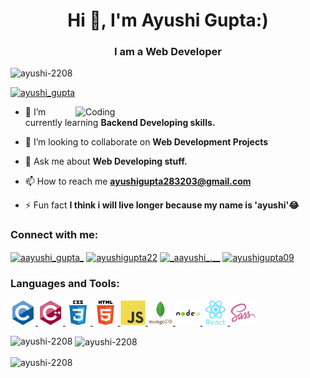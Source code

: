 <h1 align="center">Hi 👋, I'm Ayushi Gupta:)</h1>
<h3 align="center">I am a Web Developer</h3>

<p align="left"> <img src="https://komarev.com/ghpvc/?username=ayushi-2208&label=Profile%20views&color=0e75b6&style=flat" alt="ayushi-2208" /> </p>

<p align="left"> <a href="https://twitter.com/ayushi_gupta" target="blank"><img src="https://img.shields.io/twitter/follow/ayushi_gupta?logo=twitter&style=for-the-badge" alt="ayushi_gupta" /></a> </p>
<img align="right" alt="Coding" width="400" src="https://cdn.dribbble.com/users/2646423/screenshots/5507196/computer.gif">


- 🌱 I’m currently learning **Backend Developing skills.**

- 👯 I’m looking to collaborate on **Web Development Projects**

- 💬 Ask me about **Web Developing stuff.**

- 📫 How to reach me **ayushigupta283203@gmail.com**

- ⚡ Fun fact **I think i will live longer because my name is 'ayushi'😂**

<h3 align="left">Connect with me:</h3>
<p align="left">
<a href="https://twitter.com/aayushi_gupta_" target="blank"><img align="center" src="https://raw.githubusercontent.com/rahuldkjain/github-profile-readme-generator/master/src/images/icons/Social/twitter.svg" alt="aayushi_gupta_" height="30" width="40" /></a>
<a href="https://linkedin.com/in/ayushigupta22" target="blank"><img align="center" src="https://raw.githubusercontent.com/rahuldkjain/github-profile-readme-generator/master/src/images/icons/Social/linked-in-alt.svg" alt="ayushigupta22" height="30" width="40" /></a>
<a href="https://instagram.com/_aayushi_.__" target="blank"><img align="center" src="https://raw.githubusercontent.com/rahuldkjain/github-profile-readme-generator/master/src/images/icons/Social/instagram.svg" alt="_aayushi_.__" height="30" width="40" /></a>
<a href="https://www.hackerrank.com/ayushigupta09" target="blank"><img align="center" src="https://raw.githubusercontent.com/rahuldkjain/github-profile-readme-generator/master/src/images/icons/Social/hackerrank.svg" alt="ayushigupta09" height="30" width="40" /></a>
</p>

<h3 align="left">Languages and Tools:</h3>
<p align="left"> <a href="https://www.cprogramming.com/" target="_blank"> <img src="https://raw.githubusercontent.com/devicons/devicon/master/icons/c/c-original.svg" alt="c" width="40" height="40"/> </a> <a href="https://www.w3schools.com/cpp/" target="_blank"> <img src="https://raw.githubusercontent.com/devicons/devicon/master/icons/cplusplus/cplusplus-original.svg" alt="cplusplus" width="40" height="40"/> </a> <a href="https://www.w3schools.com/css/" target="_blank"> <img src="https://raw.githubusercontent.com/devicons/devicon/master/icons/css3/css3-original-wordmark.svg" alt="css3" width="40" height="40"/> </a> <a href="https://www.w3.org/html/" target="_blank"> <img src="https://raw.githubusercontent.com/devicons/devicon/master/icons/html5/html5-original-wordmark.svg" alt="html5" width="40" height="40"/> </a> <a href="https://developer.mozilla.org/en-US/docs/Web/JavaScript" target="_blank"> <img src="https://raw.githubusercontent.com/devicons/devicon/master/icons/javascript/javascript-original.svg" alt="javascript" width="40" height="40"/> </a> <a href="https://www.mongodb.com/" target="_blank"> <img src="https://raw.githubusercontent.com/devicons/devicon/master/icons/mongodb/mongodb-original-wordmark.svg" alt="mongodb" width="40" height="40"/> </a> <a href="https://nodejs.org" target="_blank"> <img src="https://raw.githubusercontent.com/devicons/devicon/master/icons/nodejs/nodejs-original-wordmark.svg" alt="nodejs" width="40" height="40"/> </a> <a href="https://reactjs.org/" target="_blank"> <img src="https://raw.githubusercontent.com/devicons/devicon/master/icons/react/react-original-wordmark.svg" alt="react" width="40" height="40"/> </a> <a href="https://sass-lang.com" target="_blank"> <img src="https://raw.githubusercontent.com/devicons/devicon/master/icons/sass/sass-original.svg" alt="sass" width="40" height="40"/> </a> </p>

<p><img align="left" src="https://github-readme-stats.vercel.app/api/top-langs?username=ayushi-2208&show_icons=true&locale=en&layout=compact" alt="ayushi-2208" /></p>

<p>&nbsp;<img align="center" src="https://github-readme-stats.vercel.app/api?username=ayushi-2208&show_icons=true&locale=en" alt="ayushi-2208" /></p>

<p><img align="center" src="https://github-readme-streak-stats.herokuapp.com/?user=ayushi-2208&" alt="ayushi-2208" /></p>


